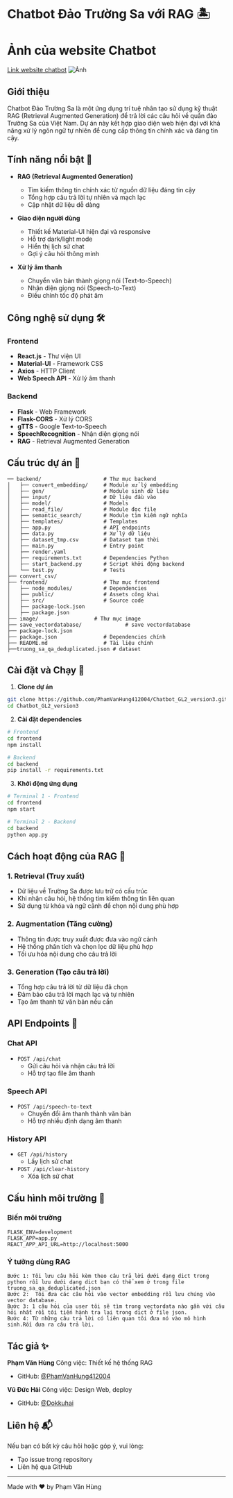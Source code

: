 # Chatbot Đảo Trường Sa với RAG 🏝️
# Ảnh của website Chatbot
[Link website chatbot](https://chatbot-gl-version3.onrender.com)
![Ảnh](image/img.jpg)
## Giới thiệu

Chatbot Đảo Trường Sa là một ứng dụng trí tuệ nhân tạo sử dụng kỹ thuật RAG (Retrieval Augmented Generation) để trả lời các câu hỏi về quần đảo Trường Sa của Việt Nam. Dự án này kết hợp giao diện web hiện đại với khả năng xử lý ngôn ngữ tự nhiên để cung cấp thông tin chính xác và đáng tin cậy.

## Tính năng nổi bật 🌟

- **RAG (Retrieval Augmented Generation)**
  - Tìm kiếm thông tin chính xác từ nguồn dữ liệu đáng tin cậy
  - Tổng hợp câu trả lời tự nhiên và mạch lạc
  - Cập nhật dữ liệu dễ dàng

- **Giao diện người dùng**
  - Thiết kế Material-UI hiện đại và responsive
  - Hỗ trợ dark/light mode
  - Hiển thị lịch sử chat
  - Gợi ý câu hỏi thông minh

- **Xử lý âm thanh**
  - Chuyển văn bản thành giọng nói (Text-to-Speech)
  - Nhận diện giọng nói (Speech-to-Text)
  - Điều chỉnh tốc độ phát âm

## Công nghệ sử dụng 🛠️

### Frontend
- **React.js** - Thư viện UI
- **Material-UI** - Framework CSS
- **Axios** - HTTP Client
- **Web Speech API** - Xử lý âm thanh

### Backend
- **Flask** - Web Framework
- **Flask-CORS** - Xử lý CORS
- **gTTS** - Google Text-to-Speech
- **SpeechRecognition** - Nhận diện giọng nói
- **RAG** - Retrieval Augmented Generation

## Cấu trúc dự án 📁

```
── backend/                    # Thư mục backend
│   ├── convert_embedding/     # Module xử lý embedding
│   ├── gen/                   # Module sinh dữ liệu
│   ├── input/                 # Dữ liệu đầu vào
│   ├── model/                 # Models
│   ├── read_file/             # Module đọc file
│   ├── semantic_search/       # Module tìm kiếm ngữ nghĩa
│   ├── templates/             # Templates
│   ├── app.py                 # API endpoints
│   ├── data.py                # Xử lý dữ liệu
│   ├── dataset_tmp.csv        # Dataset tạm thời
│   ├── main.py                # Entry point             
│   ├── render.yaml            
│   ├── requirements.txt       # Dependencies Python
│   ├── start_backend.py       # Script khởi động backend
│   └── test.py                # Tests   
├── convert_csv/                
├── frontend/                  # Thư mục frontend
│   ├── node_modules/          # Dependencies
│   ├── public/                # Assets công khai
│   ├── src/                   # Source code
│   ├── package-lock.json      
│   ├── package.json
├── image/                  # Thư mục image  
├── save_vectordatabase/              # save vectordatabase
├── package-lock.json
├── package.json               # Dependencies chính
├── README.md                  # Tài liệu chính
├──truong_sa_qa_deduplicated.json # dataset
```

## Cài đặt và Chạy 🚀

1. **Clone dự án**
```bash
git clone https://github.com/PhamVanHung412004/Chatbot_GL2_version3.git
cd Chatbot_GL2_version3
```

2. **Cài đặt dependencies**
```bash
# Frontend
cd frontend
npm install

# Backend
cd backend
pip install -r requirements.txt
```

3. **Khởi động ứng dụng**
```bash
# Terminal 1 - Frontend
cd frontend
npm start

# Terminal 2 - Backend
cd backend
python app.py
```

## Cách hoạt động của RAG 🔄

### 1. Retrieval (Truy xuất)
- Dữ liệu về Trường Sa được lưu trữ có cấu trúc
- Khi nhận câu hỏi, hệ thống tìm kiếm thông tin liên quan
- Sử dụng từ khóa và ngữ cảnh để chọn nội dung phù hợp

### 2. Augmentation (Tăng cường)
- Thông tin được truy xuất được đưa vào ngữ cảnh
- Hệ thống phân tích và chọn lọc dữ liệu phù hợp
- Tối ưu hóa nội dung cho câu trả lời

### 3. Generation (Tạo câu trả lời)
- Tổng hợp câu trả lời từ dữ liệu đã chọn
- Đảm bảo câu trả lời mạch lạc và tự nhiên
- Tạo âm thanh từ văn bản nếu cần

## API Endpoints 📡

### Chat API
- `POST /api/chat`
  - Gửi câu hỏi và nhận câu trả lời
  - Hỗ trợ tạo file âm thanh

### Speech API
- `POST /api/speech-to-text`
  - Chuyển đổi âm thanh thành văn bản
  - Hỗ trợ nhiều định dạng âm thanh

### History API
- `GET /api/history`
  - Lấy lịch sử chat
- `POST /api/clear-history`
  - Xóa lịch sử chat

## Cấu hình môi trường 🔧

### Biến môi trường
```env
FLASK_ENV=development
FLASK_APP=app.py
REACT_APP_API_URL=http://localhost:5000
```

### Ý tưởng dùng RAG
```
Bước 1: Tôi lưu câu hỏi kèm theo câu trả lời dưới dạng dict trong python rồi lưu dưới dạng dict bạn có thể xem ở trong file truong_sa_qa_deduplicated.json
Bước 2:  Tôi đưa các câu hỏi vào vector embedding rồi lưu chúng vào vector database.
Bước 3: 1 câu hỏi của user tôi sẽ tìm trong vectordata nào gần với câu hỏi nhất rồi tôi tiến hành tra lại trong dict ở file json.
Bước 4: Từ những câu trả lời có liên quan tôi đưa nó vào mô hình sinh.Rồi đưa ra câu trả lời.     
```

## Tác giả ✨

**Phạm Văn Hùng**
Công việc: Thiết kế hệ thống RAG
- GitHub: [@PhamVanHung412004](https://github.com/PhamVanHung412004)

**Vũ Đức Hải**
Công việc: Design Web, deploy
- GitHub: [@Dokkuhai](https://github.com/Dokkuhai)


## Liên hệ 📬
Nếu bạn có bất kỳ câu hỏi hoặc góp ý, vui lòng:
- Tạo issue trong repository
- Liên hệ qua GitHub

---
Made with ❤️ by Phạm Văn Hùng
